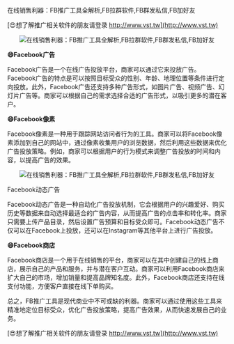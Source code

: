 在线销售利器：FB推广工具全解析,FB拉群软件,FB群发私信,FB加好友

[😍想了解推广相关软件的朋友请登录 http://www.vst.tw](http://www.vst.tw)

 <center><img src="https://vst.tw/MP4/tuiguang/png/7.png" alt="在线销售利器：FB推广工具全解析,FB拉群软件,FB群发私信,FB加好友"></center>

**😄Facebook广告**

Facebook广告是一个在线广告投放平台，商家可以通过它来投放广告。Facebook广告的特点是可以按照目标受众的性别、年龄、地理位置等条件进行定向投放。此外，Facebook广告还支持多种广告形式，如图片广告、视频广告、幻灯片广告等。商家可以根据自己的需求选择合适的广告形式，以吸引更多的潜在客户。

**😄Facebook像素**

Facebook像素是一种用于跟踪网站访问者行为的工具。商家可以将Facebook像素添加到自己的网站中，通过像素收集用户的浏览数据，然后利用这些数据来优化广告投放策略。例如，商家可以根据用户的行为模式来调整广告投放的时间和内容，以提高广告的效果。

 <center><img src="https://vst.tw/MP4/tuiguang/png/2.png" alt="在线销售利器：FB推广工具全解析,FB拉群软件,FB群发私信,FB加好友"></center>

Facebook动态广告

Facebook动态广告是一种自动化广告投放机制，它会根据用户的兴趣爱好、购买历史等数据来自动选择最适合的广告内容，从而提高广告的点击率和转化率。商家只需要上传产品目录，然后设置广告预算和目标受众即可。Facebook动态广告不仅可以在Facebook上投放，还可以在Instagram等其他平台上进行广告投放。

**😄Facebook商店**

Facebook商店是一个用于在线销售的平台，商家可以在其中创建自己的线上商店，展示自己的产品和服务，并与潜在客户互动。商家可以利用Facebook商店来扩大自己的市场，增加销量和提高品牌知名度。此外，Facebook商店还支持在线支付功能，方便客户直接在线下单购买。

总之，FB推广工具是现代商业中不可或缺的利器。商家可以通过使用这些工具来精准地定位目标受众，优化广告投放策略，提高广告效果，从而快速发展自己的业务。

[😍想了解推广相关软件的朋友请登录 http://www.vst.tw](http://www.vst.tw)




